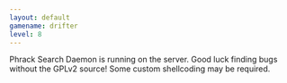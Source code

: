 ```yaml
---
layout: default
gamename: drifter
level: 8
---
```

Phrack Search Daemon is running on the server. Good luck finding bugs
without the GPLv2 source! Some custom shellcoding may be required.
